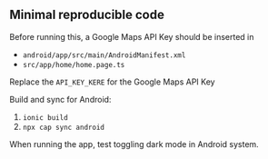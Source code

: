 ## Minimal reproducible code

Before running this, a Google Maps API Key should be inserted in

- `android/app/src/main/AndroidManifest.xml`
- `src/app/home/home.page.ts`

Replace the `API_KEY_KERE` for the Google Maps API Key

Build and sync for Android:
1. `ionic build`
2. `npx cap sync android`

When running the app, test toggling dark mode in Android system.